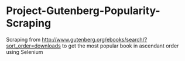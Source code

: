 # Project-Gutenberg-Popularity-Scraping

Scraping from http://www.gutenberg.org/ebooks/search/?sort_order=downloads to get the most popular book in ascendant order using Selenium
